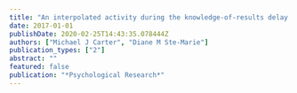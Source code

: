 ```yaml
---
title: "An interpolated activity during the knowledge-of-results delay interval eliminates the learning advantages of self-controlled feedback schedules"
date: 2017-01-01
publishDate: 2020-02-25T14:43:35.078444Z
authors: ["Michael J Carter", "Diane M Ste-Marie"]
publication_types: ["2"]
abstract: ""
featured: false
publication: "*Psychological Research*"
---
```


